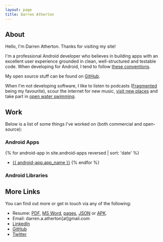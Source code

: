 ```yaml
---
layout: page
title: Darren Atherton
---
```


## About

Hello, I'm Darren Atherton. Thanks for visiting my site!

I'm a professional Android developer who believes in building apps with an excellent user experience grounded in clean, well-structured and testable code. When developing for Android, I tend to follow [these conventions][android-conventions-link].

My open source stuff can be found on [GitHub][github-link].

When I'm not developing software, I like to listen to podcasts ([Fragmented][fragmented-link] being my favourite), scour the internet for new music, [visit new places][visit-places-link] and take part in [open water swimming][open-water-swimming-link].

## Work

Below is a list of some things I've worked on (both commercial and open-source):

### Android Apps

{% for android-app in site.android-apps reversed | sort: 'date' %}
- <a href="{{ android-app.url }}">{{ android-app.app_name }}</a>
{% endfor %}

### Android Libraries


## More Links

You can find out more or get in touch via any of the following:

- Resume: [PDF][resume-pdf-link], [MS Word][resume-msword-link], [pages][resume-pages-link], [JSON][resume-json-link] or [APK][resume-apk-link].
- Email: darren.a.atherton[at]gmail.com
- [LinkedIn][linkedin-link]
- [GitHub][github-link]
- [Twitter][twitter-link]


[android-conventions-link]: https://github.com/DarrenAtherton49/AndroidProjectConventions
[github-link]: https://github.com/DarrenAtherton49
[resume-pdf-link]: https://github.com/DarrenAtherton49/resume/blob/master/resume.pdf
[resume-msword-link]: https://github.com/DarrenAtherton49/resume/blob/master/resume.docx?raw=true
[resume-pages-link]: https://github.com/DarrenAtherton49/resume/blob/master/resume.pages?raw=true
[resume-json-link]: https://github.com/DarrenAtherton49/resume/blob/master/resume.json
[resume-apk-link]: https://github.com/DarrenAtherton49/MaterialCV
[resume-code-link]: https://github.com/DarrenAtherton49/MaterialCV
[linkedin-link]: https://linkedin.com/in/darrenatherton
[twitter-link]: https://twitter.com/darrenatherton
[fragmented-link]: http://fragmentedpodcast.com
[visit-places-link]: /assets/photos/willis_tower.jpg
[open-water-swimming-link]: /assets/photos/open_water_swimming.jpg

